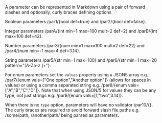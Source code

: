 A parameter can be represented in Markdown using a pair of forward slashes and optionally, curly braces defining options.

Boolean parameters /par1/{bool def=true} and /par2/{bool def=false}.

Integer parameters /parA/{int min=1 max=100 mult=2 def=2} and /parB/{int max=100 def=42}.

Number parameters /par3/{num min=1 max=100 mult=2 def=22} and /par4/{num min=-1 max=4 def=3.14}.

String parameters /par5/{str min=1 max=100} and /par6/{str min=1 max=20 pattern="[A-Za-z ]+"}.

For enum parameters set the `values` property using a JSON5 array e.g. /par7/{enum vals=["One option","Another option"]} (allows for spaces in values) or using a comma separated string e.g. /par8/{enum vals=["A","B","C","D"]}. Note that when using JSON/5 for values they can be any type, not just strings e.g. /par9/{enum vals=[1,"two",3.14]}.

When there is no `type` option, parameters will have no validator /par10/{}. The curly braces are required to avoid forward slash file paths e.g. /some/path, /another/path/ being parsed as parameters.
